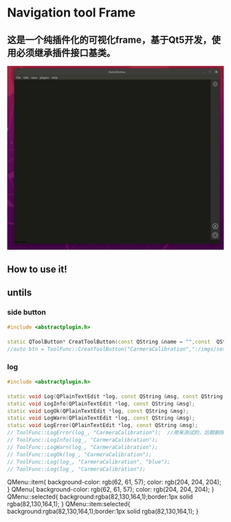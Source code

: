 # Navigation tool Frame
## 这是一个纯插件化的可视化frame，基于Qt5开发，使用必须继承插件接口基类。
![](./resources/3.gif)

## How to use it!

## untils
### side button
```cpp
#include <abstractplugin.h>

static QToolButton* CreatToolButton(const QString &name = "",const  QString &icon_path = "", int icon_width = 30, int icon_height = 30);
//auto btn = ToolFunc::CreatToolButton("CarmeraCalibration",":/imgs/setup.png",30 ,30);
```
### log
```cpp
#include <abstractplugin.h>

static void Log(QPlainTextEdit *log, const QString &msg, const QString &color = "white");
static void LogInfo(QPlainTextEdit *log, const QString &msg);
static void LogOk(QPlainTextEdit *log, const QString &msg);
static void LogWarn(QPlainTextEdit *log, const QString &msg);
static void LogError(QPlainTextEdit *log, const QString &msg);
// ToolFunc::LogError(log_, "CarmeraCalibration");  //用来测试的，后期删除
// ToolFunc::LogInfo(log_, "CarmeraCalibration");
// ToolFunc::LogWarn(log_, "CarmeraCalibration");
// ToolFunc::LogOk(log_, "CarmeraCalibration");
// ToolFunc::Log(log_, "CarmeraCalibration", "blue");
// ToolFunc::Log(log_, "CarmeraCalibration");
```


QMenu::item{
background-color: rgb(62, 61, 57);
color: rgb(204, 204, 204);
}
QMenu{
background-color: rgb(62, 61, 57);
color: rgb(204, 204, 204);
}
QMenu::selected{
background:rgba(82,130,164,1);border:1px solid rgba(82,130,164,1);
}
QMenu::item:selected{
background:rgba(82,130,164,1);border:1px solid rgba(82,130,164,1);
}
